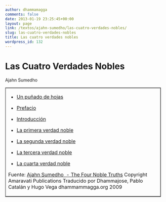 ```yaml
---
author: dhammamagga
comments: false
date: 2013-01-19 23:25:45+00:00
layout: page
link: /textos/ajahn-sumedho/las-cuatro-verdades-nobles/
slug: las-cuatro-verdades-nobles
title: Las cuatro verdades nobles
wordpress_id: 132
---
```


# Las Cuatro Verdades Nobles




Ajahn Sumedho






<table cellpadding="2" cellspacing="2" border="1" >
<tbody >
<tr >

<td >



	
  * [Un puñado de hojas](/textos/ajahn-sumedho/las-cuatro-verdades-nobles/un-punado-de-hojas/)

	
  * [Prefacio](/textos/ajahn-sumedho/las-cuatro-verdades-nobles/prefacio/)

	
  * [Introducción](/textos/ajahn-sumedho/las-cuatro-verdades-nobles/introduccion/)

	
  * [La primera verdad noble](/textos/ajahn-sumedho/las-cuatro-verdades-nobles/la-primera-verdad-noble/)

	
  * [La segunda verdad noble](/textos/ajahn-sumedho/las-cuatro-verdades-nobles/la-segunda-verdad-noble/)

	
  * [La tercera verdad noble](/textos/ajahn-sumedho/las-cuatro-verdades-nobles/la-tercera-verdad-noble/)

	
  * [La cuarta verdad noble](/textos/ajahn-sumedho/las-cuatro-verdades-nobles/la-cuarta-verdad-noble/)


<!-- more -->


Fuente: [Ajahn Sumedho  - The Four Noble Truths](http://www.amaravati.org/dhamma-books/the-four-noble-truths/)
Copyright Amaravati Publications
Traducido por Dhammajose, Pablo Catalán y Hugo Vega
dhammammagga.org 2009



</td>
</tr>
</tbody>
</table>

